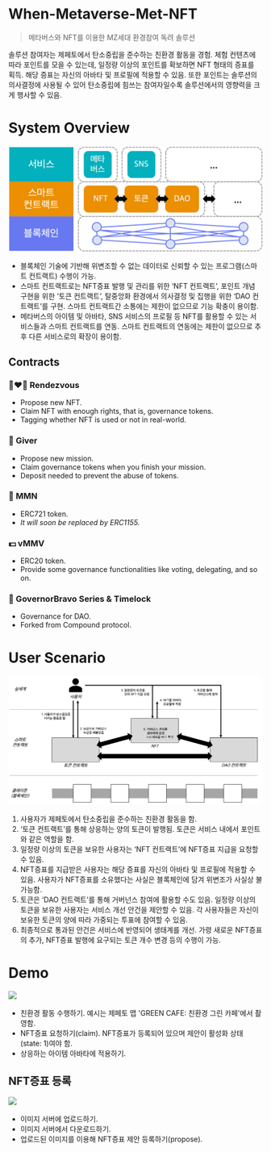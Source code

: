 # When-Metaverse-Met-NFT

> 메타버스와 NFT를 이용한 MZ세대 환경참여 독려 솔루션

솔루션 참여자는 제페토에서 탄소중립을 준수하는 친환경 활동을 경험. 체험 컨텐츠에 따라 포인트를 모을 수 있는데, 일정량 이상의 포인트를 확보하면 NFT 형태의 증표를 획득. 해당 증표는 자신의 아바타 및 프로필에 적용할 수 있음. 또한 포인트는 솔루션의 의사결정에 사용될 수 있어 탄소중립에 힘쓰는 참여자일수록 솔루션에서의 영향력을 크게 행사할 수 있음.

# System Overview

![](./images/Fig1.png)

- 블록체인 기술에 기반해 위변조할 수 없는 데이터로 신뢰할 수 있는 프로그램(스마트 컨트랙트) 수행이 가능.
- 스마트 컨트랙트로는 NFT증표 발행 및 관리를 위한 ‘NFT 컨트랙트’, 포인트 개념 구현을 위한 ‘토큰 컨트랙트’, 탈중앙화 환경에서 의사결정 및 집행을 위한 ‘DAO 컨트랙트’를 구현. 스마트 컨트랙트간 소통에는 제한이 없으므로 기능 확충이 용이함.
- 메타버스의 아이템 및 아바타, SNS 서비스의 프로필 등 NFT를 활용할 수 있는 서비스들과 스마트 컨트랙트를 연동. 스마트 컨트랙트의 연동에는 제한이 없으므로 추후 다른 서비스로의 확장이 용이함.

## Contracts

### 👩‍❤️‍👨 Rendezvous

- Propose new NFT.
- Claim NFT with enough rights, that is, governance tokens.
- Tagging whether NFT is used or not in real-world.

### 🏦 Giver

- Propose new mission.
- Claim governance tokens when you finish your mission.
- Deposit needed to prevent the abuse of tokens.

### 🎨 MMN

- ERC721 token.
- *It will soon be replaced by ERC1155.*

### 💵 vMMV

- ERC20 token.
- Provide some governance functionalities like voting, delegating, and so on.

### 💬 GovernorBravo Series & Timelock

- Governance for DAO.
- Forked from Compound protocol.

# User Scenario

![](./images/Fig2.png)

1. 사용자가 제페토에서 탄소중립을 준수하는 친환경 활동을 함.
2. ‘토큰 컨트랙트’를 통해 상응하는 양의 토큰이 발행됨. 토큰은 서비스 내에서 포인트와 같은 역할을 함.
3. 일정량 이상의 토큰을 보유한 사용자는 ‘NFT 컨트랙트’에 NFT증표 지급을 요청할 수 있음.
4. NFT증표를 지급받은 사용자는 해당 증표를 자신의 아바타 및 프로필에 적용할 수 있음. 사용자가 NFT증표를 소유했다는 사실은 블록체인에 담겨 위변조가 사실상 불가능함.
5. 토큰은 ‘DAO 컨트랙트’를 통해 거버넌스 참여에 활용할 수도 있음. 일정량 이상의 토큰을 보유한 사용자는 서비스 개선 안건을 제안할 수 있음. 각 사용자들은 자신이 보유한 토큰의 양에 따라 가중되는 투표에 참여할 수 있음.
6. 최종적으로 통과된 안건은 서비스에 반영되어 생태계를 개선. 가령 새로운 NFT증표의 추가, NFT증표 발행에 요구되는 토큰 개수 변경 등의 수행이 가능.

# Demo

![](./images/Demo.gif)

- 친환경 활동 수행하기. 예시는 제페토 맵 'GREEN CAFE: 친환경 그린 카페'에서 촬영함.
- NFT증표 요청하기(claim). NFT증표가 등록되어 있으며 제안이 활성화 상태(state: 1)여야 함.
- 상응하는 아이템 아바타에 적용하기.

## NFT증표 등록

![](./images/Enroll.gif)

* 이미지 서버에 업로드하기.
* 이미지 서버에서 다운로드하기.
* 업로드된 이미지를 이용해 NFT증표 제안 등록하기(propose).
